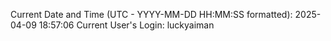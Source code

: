 Current Date and Time (UTC - YYYY-MM-DD HH:MM:SS formatted): 2025-04-09 18:57:06
Current User's Login: luckyaiman
